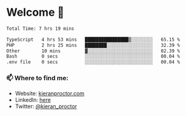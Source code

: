# Welcome 🦘

<!--START_SECTION:waka-->

```txt
Total Time: 7 hrs 19 mins

TypeScript   4 hrs 53 mins   ████████████████▒░░░░░░░░   65.15 %
PHP          2 hrs 25 mins   ████████░░░░░░░░░░░░░░░░░   32.39 %
Other        10 mins         ▓░░░░░░░░░░░░░░░░░░░░░░░░   02.39 %
Bash         0 secs          ░░░░░░░░░░░░░░░░░░░░░░░░░   00.04 %
.env file    0 secs          ░░░░░░░░░░░░░░░░░░░░░░░░░   00.04 %
```

<!--END_SECTION:waka-->

### 📫 Where to find me:

-   Website: [kieranproctor.com](https://kieranproctor.com/)
-   LinkedIn: [here](https://www.linkedin.com/in/kieran-proctor-086b5a159/)
-   Twitter: [@kieran_proctor](https://twitter.com/kieran_proctor)
